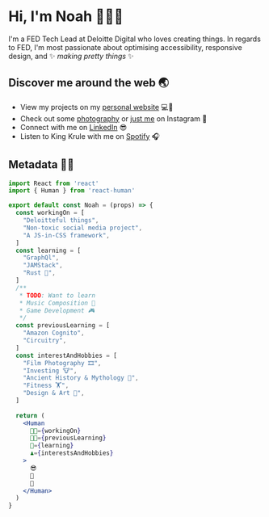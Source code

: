 # Hi, I'm Noah 👋🙋‍♂️ 
I'm a FED Tech Lead at Deloitte Digital who loves creating things. In regards to FED, I'm most passionate about optimising accessibility, responsive design, and ✨ _making pretty things_ ✨

## Discover me around the web 🌏
- View my projects on my [personal website](https://noahwbaldwin.me) 💻🌌
- Check out some [photography](https://www.instagram.com/bokehni/) or [just me](https://www.instagram.com/noahbald/) on Instagram 📸
- Connect with me on [LinkedIn](https://www.linkedin.com/in/noahwbaldwin/) 😎
- Listen to King Krule with me on [Spotify](https://open.spotify.com/user/12101435749) 🎧

## Metadata 👨‍💻
``` jsx
import React from 'react'
import { Human } from 'react-human'

export default const Noah = (props) => {
  const workingOn = [
    "Deloitteful things",
    "Non-toxic social media project",
    "A JS-in-CSS framework",
  ]
  const learning = [
    "GraphQl",
    "JAMStack",
    "Rust 🦀",
  ]
  /**
   * TODO: Want to learn
   * Music Composition 🎹
   * Game Development 🎮
   */
  const previousLearning = [
    "Amazon Cognito",
    "Circuitry",
  ]
  const interestAndHobbies = [
    "Film Photography 🎞",
    "Investing 🐮",
    "Ancient History & Mythology 🗿",
    "Fitness 🏋",
    "Design & Art 🎨",
  ]
  
  return (
    <Human
      👨‍💻={workingOn}
      👨‍🎓={previousLearning}
      🤔={learning}
      ♟️={interestsAndHobbies}
    >
      😎
      👕
      👖
    </Human>
  )
}
```
